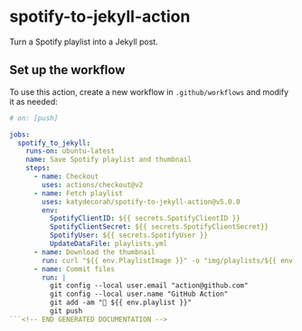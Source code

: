 # spotify-to-jekyll-action

Turn a Spotify playlist into a Jekyll post.


<!-- START GENERATED DOCUMENTATION -->

## Set up the workflow

To use this action, create a new workflow in `.github/workflows` and modify it as needed:

```yml
# on: [push]

jobs:
  spotify_to_jekyll:
    runs-on: ubuntu-latest
    name: Save Spotify playlist and thumbnail
    steps:
      - name: Checkout
        uses: actions/checkout@v2
      - name: Fetch playlist
        uses: katydecorah/spotify-to-jekyll-action@v5.0.0
        env:
          SpotifyClientID: ${{ secrets.SpotifyClientID }}
          SpotifyClientSecret: ${{ secrets.SpotifyClientSecret}}
          SpotifyUser: ${{ secrets.SpotifyUser }}
          UpdateDataFile: playlists.yml
      - name: Download the thumbnail
        run: curl "${{ env.PlaylistImage }}" -o "img/playlists/${{ env.PlaylistImageOutput }}"
      - name: Commit files
        run: |
          git config --local user.email "action@github.com"
          git config --local user.name "GitHub Action"
          git add -am "🎵 ${{ env.playlist }}"
          git push
```<!-- END GENERATED DOCUMENTATION -->
